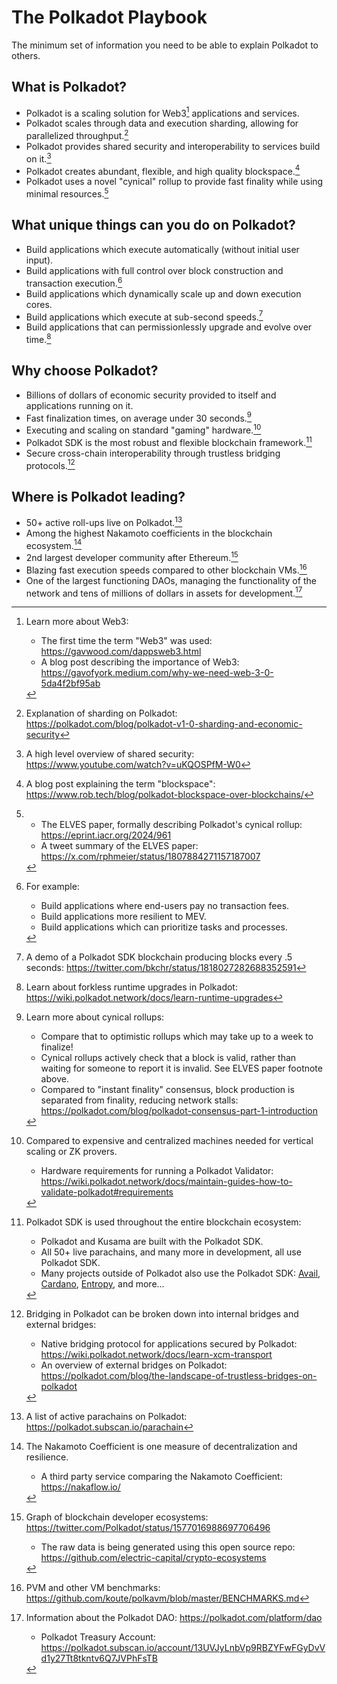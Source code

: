 # The Polkadot Playbook

The minimum set of information you need to be able to explain Polkadot to others.

## What is Polkadot?

- Polkadot is a scaling solution for Web3[^1] applications and services.
- Polkadot scales through data and execution sharding, allowing for parallelized throughput.[^2]
- Polkadot provides shared security and interoperability to services build on it.[^3]
- Polkadot creates abundant, flexible, and high quality blockspace.[^4]
- Polkadot uses a novel "cynical" rollup to provide fast finality while using minimal resources.[^5]

## What unique things can you do on Polkadot?

- Build applications which execute automatically (without initial user input).
- Build applications with full control over block construction and transaction execution.[^20]
- Build applications which dynamically scale up and down execution cores.
- Build applications which execute at sub-second speeds.[^21]
- Build applications that can permissionlessly upgrade and evolve over time.[^22]

## Why choose Polkadot?

- Billions of dollars of economic security provided to itself and applications running on it.
- Fast finalization times, on average under 30 seconds.[^31]
- Executing and scaling on standard "gaming" hardware.[^32]
- Polkadot SDK is the most robust and flexible blockchain framework.[^34]
- Secure cross-chain interoperability through trustless bridging protocols.[^35]

## Where is Polkadot leading?

- 50+ active roll-ups live on Polkadot.[^40]
- Among the highest Nakamoto coefficients in the blockchain ecosystem.[^41]
- 2nd largest developer community after Ethereum.[^42]
- Blazing fast execution speeds compared to other blockchain VMs.[^43]
- One of the largest functioning DAOs, managing the functionality of the network and tens of millions of dollars in assets for development.[^44]

[^1]: Learn more about Web3:
	- The first time the term "Web3" was used: https://gavwood.com/dappsweb3.html
	- A blog post describing the importance of Web3: https://gavofyork.medium.com/why-we-need-web-3-0-5da4f2bf95ab

[^2]: Explanation of sharding on Polkadot: https://polkadot.com/blog/polkadot-v1-0-sharding-and-economic-security

[^3]: A high level overview of shared security: https://www.youtube.com/watch?v=uKQOSPfM-W0

[^4]: A blog post explaining the term "blockspace": https://www.rob.tech/blog/polkadot-blockspace-over-blockchains/

[^5]:
	- The ELVES paper, formally describing Polkadot's cynical rollup: https://eprint.iacr.org/2024/961
	- A tweet summary of the ELVES paper: https://x.com/rphmeier/status/1807884271157187007

[^20]: For example:
	- Build applications where end-users pay no transaction fees.
	- Build applications more resilient to MEV.
	- Build applications which can prioritize tasks and processes.

[^21]: A demo of a Polkadot SDK blockchain producing blocks every .5 seconds: https://twitter.com/bkchr/status/1818027282688352591

[^22]: Learn about forkless runtime upgrades in Polkadot: https://wiki.polkadot.network/docs/learn-runtime-upgrades

[^31]: Learn more about cynical rollups:
	- Compare that to optimistic rollups which may take up to a week to finalize!
	- Cynical rollups actively check that a block is valid, rather than waiting for someone to report it is invalid. See ELVES paper footnote above.
	- Compared to "instant finality" consensus, block production is separated from finality, reducing network stalls: https://polkadot.com/blog/polkadot-consensus-part-1-introduction

[^32]: Compared to expensive and centralized machines needed for vertical scaling or ZK provers.
	- Hardware requirements for running a Polkadot Validator: https://wiki.polkadot.network/docs/maintain-guides-how-to-validate-polkadot#requirements

[^34]: Polkadot SDK is used throughout the entire blockchain ecosystem:
	- Polkadot and Kusama are built with the Polkadot SDK.
	- All 50+ live parachains, and many more in development, all use Polkadot SDK.
	- Many projects outside of Polkadot also use the Polkadot SDK: [Avail](https://www.availproject.org/), [Cardano](https://midnight.network/), [Entropy](https://entropy.xyz/), and more...

[^35]: Bridging in Polkadot can be broken down into internal bridges and external bridges:
	- Native bridging protocol for applications secured by Polkadot: https://wiki.polkadot.network/docs/learn-xcm-transport
	- An overview of external bridges on Polkadot: https://polkadot.com/blog/the-landscape-of-trustless-bridges-on-polkadot

[^40]: A list of active parachains on Polkadot: https://polkadot.subscan.io/parachain

[^41]: The Nakamoto Coefficient is one measure of decentralization and resilience.
	- A third party service comparing the Nakamoto Coefficient: https://nakaflow.io/

[^42]: Graph of blockchain developer ecosystems: https://twitter.com/Polkadot/status/1577016988697706496
	- The raw data is being generated using this open source repo: https://github.com/electric-capital/crypto-ecosystems

[^43]: PVM and other VM benchmarks: https://github.com/koute/polkavm/blob/master/BENCHMARKS.md

[^44]: Information about the Polkadot DAO: https://polkadot.com/platform/dao
	- Polkadot Treasury Account: https://polkadot.subscan.io/account/13UVJyLnbVp9RBZYFwFGyDvVd1y27Tt8tkntv6Q7JVPhFsTB

